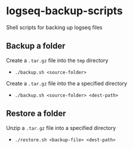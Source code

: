 # logseq-backup-scripts

Shell scripts for backing up logseq files

## Backup a folder

Create a `.tar.gz` file into the `tmp` directory

- `./backup.sh <source-folder>`

Create a `.tar.gz` file into the a specified directory

- `./backup.sh <source-folder> <dest-path>`

## Restore a folder

Unzip a `.tar.gz` file into a specified directory

- `./restore.sh <backup-file> <dest-path>`
